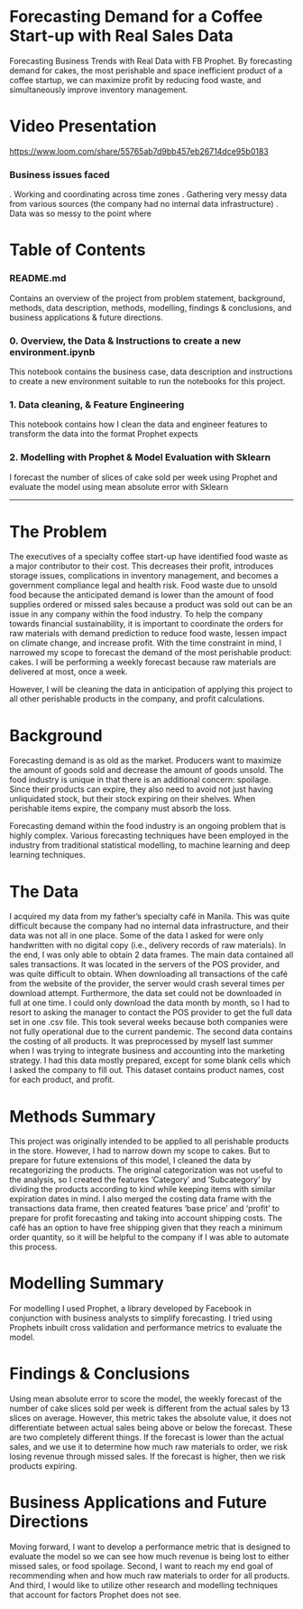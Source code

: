 # Forecasting Demand for a Coffee Start-up with Real Sales Data
Forecasting Business Trends with Real Data with FB Prophet. By forecasting demand for cakes, the most perishable and space inefficient product of a coffee startup, we can maximize profit by reducing food waste, and simultaneously improve inventory management.

# Video Presentation
https://www.loom.com/share/55765ab7d9bb457eb26714dce95b0183

### Business issues faced
. Working and coordinating across time zones
. Gathering very messy data from various sources (the company had no internal data infrastructure)
. Data was so messy to the point where 


# Table of Contents

### README.md 
Contains an overview of the project from problem statement, background, methods, data description, methods, modelling, findings & conclusions, and business applications & future directions.

### 0. Overview, the Data & Instructions to create a new environment.ipynb

This notebook contains the business case, data description and instructions to create a new environment suitable to run the notebooks for this project.

### 1. Data cleaning, & Feature Engineering

This notebook contains how I clean the data and engineer features to transform the data into the format Prophet expects

### 2. Modelling with Prophet & Model Evaluation with Sklearn

I forecast the number of slices of cake sold per week using Prophet and evaluate the model using mean absolute error with Sklearn

___________________

# The Problem

The executives of a specialty coffee start-up have identified food waste as a major contributor to their cost. This decreases their profit, introduces storage issues, complications in inventory management, and becomes a government compliance legal and health risk. Food waste due to unsold food because the anticipated demand is lower than the amount of food supplies ordered or missed sales because a product was sold out can be an issue in any company within the food industry. To help the company towards financial sustainability, it is important to coordinate the orders for raw materials with demand prediction to reduce food waste, lessen impact on climate change, and increase profit.
With the time constraint in mind, I narrowed my scope to forecast the demand of the most perishable product: cakes. I will be performing a weekly forecast because raw materials are delivered at most, once a week.

However, I will be cleaning the data in anticipation of applying this project to all other perishable products in the company, and profit calculations.

# Background

Forecasting demand is as old as the market. Producers want to maximize the amount of goods sold and decrease the amount of goods unsold. The food industry is unique in that there is an additional concern: spoilage. Since their products can expire, they also need to avoid not just having unliquidated stock, but their stock expiring on their shelves. When perishable items expire, the company must absorb the loss.

Forecasting demand within the food industry is an ongoing problem that is highly complex. Various forecasting techniques have been employed in the industry from traditional statistical modelling, to machine learning and deep learning techniques.

# The Data
I acquired my data from my father’s specialty café in Manila. This was quite difficult because the company had no internal data infrastructure, and their data was not all in one place. Some of the data I asked for were only handwritten with no digital copy (i.e., delivery records of raw materials). In the end, I was only able to obtain 2 data frames.
The main data contained all sales transactions. It was located in the servers of the POS provider, and was quite difficult to obtain. When downloading all transactions of the café from the website of the provider, the server would crash several times per download attempt. Furthermore, the data set could not be downloaded in full at one time. I could only download the data month by month, so I had to resort to asking the manager to contact the POS provider to get the full data set in one .csv file. This took several weeks because both companies were not fully operational due to the current pandemic.
The second data contains the costing of all products. It was preprocessed by myself last summer when I was trying to integrate business and accounting into the marketing strategy. I had this data mostly prepared, except for some blank cells which I asked the company to fill out. This dataset contains product names, cost for each product, and profit.

# Methods Summary
This project was originally intended to be applied to all perishable products in the store. However, I had to narrow down my scope to cakes. But to prepare for future extensions of this model, I cleaned the data by recategorizing the products. The original categorization was not useful to the analysis, so I created the features ‘Category’ and ‘Subcategory’ by dividing the products according to kind while keeping items with similar expiration dates in mind.
I also merged the costing data frame with the transactions data frame, then created features ‘base price’ and ‘profit’ to prepare for profit forecasting and taking into account shipping costs. The café has an option to have free shipping given that they reach a minimum order quantity, so it will be helpful to the company if I was able to automate this process.

# Modelling Summary

For modelling I used Prophet, a library developed by Facebook in conjunction with business analysts to simplify forecasting. I tried using Prophets inbuilt cross validation and performance metrics to evaluate the model.

# Findings & Conclusions
Using mean absolute error to score the model, the weekly forecast of the number of cake slices sold per week is different from the actual sales by 13 slices on average. However, this metric takes the absolute value, it does not differentiate between actual sales being above or below the forecast. These are two completely different things. If the forecast is lower than the actual sales, and we use it to determine how much raw materials to order, we risk losing revenue through missed sales. If the forecast is higher, then we risk products expiring.

# Business Applications and Future Directions
Moving forward, I want to develop a performance metric that is designed to evaluate the model so we can see how much revenue is being lost to either missed sales, or food spoilage. Second, I want to reach my end goal of recommending when and how much raw materials to order for all products. And third, I would like to utilize other research and modelling techniques that account for factors Prophet does not see.

